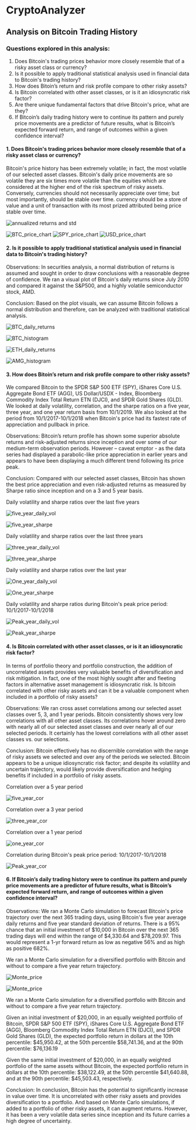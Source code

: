 # CryptoAnalyzer 
  ## Analysis on Bitcoin Trading History 

### Questions explored in this analysis: 
  1. Does Bitcoin's trading prices behavior more closely resemble that of a risky asset class or currency? 
  2. Is it possible to apply traditional statistical analysis used in financial data to Bitcoin's trading history?
  3. How does Bitoin’s return and risk profile compare to other risky assets?  
  4. Is Bitcoin correlated with other asset classes, or is it an idiosyncratic risk factor?
  5. Are there unique fundamental factors that drive Bitcoin's price, what are they? 
  6. If Bitcoin’s daily trading history were to continue its pattern and purely price movements are a predictor of future results, what is Bitcoin’s expected forward return, and range of outcomes within a given confidence interval? 

#### 1. Does Bitcoin's trading prices behavior more closely resemble that of a risky asset class or currency? 
 
 Bitcoin's price history has been extremely volatile; in fact, the most volatile of our selected asset classes. Bitcoin's daily price movements are so volatile they are six times more volatile than the equities which are considered at the higher end of the risk spectrum of risky assets. Conversely, currencies should not necessarily appreciate over time; but most importantly, should be stable over time. currency should be a store of value and a unit of transaction with its most prized attributed being price stable over time. 
 
 ![annualized returns and std](Images/annualized_returns_std.png)

  

![BTC_price_chart](Images/BTC_price_chart_inception.png)
![SPY_price_chart](Images/SPY_price_chart_inception.png)
![USD_price_chart](Images/USD_price_chart_inception.png)

 #### 2. Is it possible to apply traditional statistical analysis used in financial data to Bitcoin's trading history? 
 
Observations:
In securities analysis, a normal distribution of returns is assumed and sought in order to draw conclusions with a reasonable degree of confidence. We ran a visual plot of Bitcoin's daily returns since July 2010 and compared it against the S&P500, and a highly volatile semiconductor stock, AMD. 

Conclusion:
Based on the plot visuals, we can assume Bitcoin follows a normal distribution and therefore, can be analyzed with traditional statistical analysis.
 
 ![BTC_daily_returns](Images/Daily_returns_BTC_inception.png)
 
 ![BTC_histogram](Images/BTC_histogram_dailyreturns.png)
 
 ![ETH_daily_returns](Images/ETH_daily_returns_histogram.png)
 
 ![AMG_histogram](Images/AMD_daily_returns_histogram.png)
 
 #### 3. How does Bitoin’s return and risk profile compare to other risky assets?

We compared Bitcoin to the SPDR S&P 500 ETF (SPY), iShares Core U.S. Aggregate Bond ETF (AGG), US Dollar/USDX - Index, Bloomberg Commodity Index Total Return ETN (DJCI), and SPDR Gold Shares (GLD).
We looked at daily volatility, correlation, and the sharpe ratios on a five year, three year, and one year return basis from 10/1/2019. We also looked at the period from 10/1/2017-10/1/2018 when Bitcoin's price had its fastest rate of appreciation and pullback in price.  

Observations:
Bitcoin’s return profile has shown some superior absolute returns and risk-adjusted returns since inception and over some of our medium-term observation periods.  However – caveat emptor - as the data series had displayed a parabolic-like price appreciation in earlier years and appears to have been displaying a much different trend following its price peak. 

Conclusion:
Compared with our selected asset classes, Bitcoin has shown the best price appreciation and even risk-adjusted returns as measured by Sharpe ratio since inception and on a 3 and 5 year basis.  


Daily volatility and sharpe ratios over the last five years

 ![five_year_daily_vol](Images/daily_volatility_five.png)

![five_year_sharpe](Images/sharpe_five_plot.png)


Daily volatility and sharpe ratios over the last three years

 
 ![three_year_daily_vol](Images/daily_volatility_three.png)
 
 ![three_year_sharpe](Images/sharpe_three_plot.png)

 
Daily volatility and sharpe ratios over the last year

 
 ![One_year_daily_vol](Images/daily_volatility_one.png)
 
 
  
 ![One_year_sharpe](Images/sharpe_one_plot.png)

Daily volatility and sharpe ratios during Bitcoin's peak price period: 10/1/2017-10/1/2018

 
 ![Peak_year_daily_vol](Images/daily_volatility_peak.png)
  
 ![Peak_year_sharpe](Images/sharpe_peak_plot.png)
 

 #### 4. Is Bitcoin correlated with other asset classes, or is it an idiosyncratic risk factor? 
 
In terms of portfolio theory and portfolio construction, the addition of uncorrelated assets provides very valuable benefits of diversification and risk mitigation.  In fact, one of the most highly sought after and fleeting factors in alternative asset management is idiosyncratic risk.  Is bitcoin correlated with other risky assets and can it be a valuable component when included in a portfolio of risky assets?

Observations:
We ran cross asset correlations among our selected asset classes over 5, 3, and 1 year periods.  Bitcoin consistently shows very low correlations with all other asset classes.  Its correlations hover around zero with nearly all of our selected asset classes and over nearly all of our selected periods.  It certainly has the lowest correlations with all other asset classes vs. our selections.

Conclusion:
Bitcoin effectively has no discernible correlation with the range of risky assets we selected and over any of the periods we selected.  Bitcoin appears to be a unique idiosyncratic risk factor; and despite its volatility and uncertain trajectory, would likely provide diversification and hedging benefits if included in a portfolio of risky assets. 

Correlation over a 5 year period

![five_year_cor](Images/correlation_five_heatmap.png)

Correlation over a 3 year period

![three_year_cor](Images/correlation_three_heatmap.png)

Correlation over a 1 year period

![one_year_cor](Images/correlation_one_heatmap.png)

Correlation during Bitcoin's peak price period: 10/1/2017-10/1/2018 

![Peak_year_cor](Images/correlation_peak_heatmap.png)

 
 #### 6. If Bitcoin’s daily trading history were to continue its pattern and purely price movements are a predictor of future results, what is Bitcoin’s expected forward return, and range of outcomes within a given confidence interval? 
 
Observations:
We ran a Monte Carlo simulation to forecast Bitcoin's price trajectory over the next 365 trading days, using Bitcoin's five year average daily returns and five year standard deviation of returns. There is a 95% chance that an initial investment of $10,000 in Bitcoin over the next 365 trading days will end within the range of $4,330.64 and $78,209.97.  This would represent a 1-yr forward return as low as negative 56% and as high as positive 682%.

 We ran a Monte Carlo simulation for a diversified portfolio with Bitcoin and without to compare a five year return trajectory.


![Monte_price](Images/Monte_BTC_price.png)

![Monte_price](Images/Monte_BTC_confidence_interval_plot.png)

We ran a Monte Carlo simulation for a diversified portfolio with Bitcoin and without to compare a five year return trajectory. 

Given an initial investment of $20,000, in an equally weighted portfolio of Bitcoin, SPDR S&P 500 ETF (SPY), iShares Core U.S. Aggregate Bond ETF (AGG), Bloomberg Commodity Index Total Return ETN (DJCI), and SPDR Gold Shares (GLD), the expected portfolio return in dollars at the 10th percentile: $45,950.42, at the 50th percentile $58,741.36, and at the 90th percentile: $76,136.19  

Given the same initial investment of $20,000, in an equally weighted portfolio of the same assets without Bitcoin, the expected portfolio return in dollars at the 10th percentile: $38,122.49, at the 50th percentile $41,640.88, and at the 90th percentile: $45,503.43, respectively.


Conclusion:
In conclusion, Bitcoin has the potential to significantly increase in value over time. It is uncorrelated with other risky assets and provides diversification to a portfolio. And based on Monte Carlo simulations, if added to a portfolio of other risky assets, it can augment returns.  However, it has been a very volatile data series since inception and its future carries a high degree of uncertainty.

 

